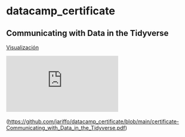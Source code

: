 # datacamp_certificate

## Communicating with Data in the Tidyverse


[Visualización](https://github.com/jariffo/datacamp_certificate/blob/main/certificate-Communicating_with_Data_in_the_Tidyverse.pdf)

![](https://github.com/jariffo/datacamp_certificate/blob/main/certificate-Communicating_with_Data_in_the_Tidyverse.pdf)

(https://github.com/jariffo/datacamp_certificate/blob/main/certificate-Communicating_with_Data_in_the_Tidyverse.pdf)
